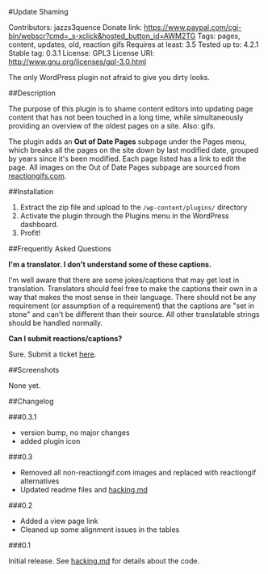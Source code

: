 #Update Shaming

Contributors: jazzs3quence
Donate link: https://www.paypal.com/cgi-bin/webscr?cmd=_s-xclick&hosted_button_id=AWM2TG
Tags: pages, content, updates, old, reaction gifs
Requires at least: 3.5
Tested up to: 4.2.1
Stable tag: 0.3.1
License: GPL3
License URI: http://www.gnu.org/licenses/gpl-3.0.html

The only WordPress plugin not afraid to give you dirty looks.

##Description

The purpose of this plugin is to shame content editors into updating page content that has not been touched in a long time, while simultaneously providing an overview of the oldest pages on a site. Also: gifs.

The plugin adds an **Out of Date Pages** subpage under the Pages menu, which breaks all the pages on the site down by last modified date, grouped by years since it's been modified. Each page listed has a link to edit the page. All images on the Out of Date Pages subpage are sourced from [reactiongifs.com](http://reactiongifs.com).

##Installation

1. Extract the zip file and upload to the `/wp-content/plugins/` directory
2. Activate the plugin through the Plugins menu in the WordPress dashboard.
3. Profit!

##Frequently Asked Questions

**I'm a translator. I don't understand some of these captions.**

I'm well aware that there are some jokes/captions that may get lost in translation. Translators should feel free to make the captions their own in a way that makes the most sense in their language. There should not be any requirement (or assumption of a requirement) that the captions are "set in stone" and can't be different than their source. All other translatable strings should be handled normally.

**Can I submit reactions/captions?**

Sure. Submit a ticket [here](https://github.com/jazzsequence/Update-Shaming/issues/new).


##Screenshots

None yet.

##Changelog

###0.3.1
* version bump, no major changes
* added plugin icon

###0.3
* Removed all non-reactiongif.com images and replaced with reactiongif alternatives
* Updated readme files and [hacking.md](https://github.com/jazzsequence/Update-Shaming/blob/master/hacking.md)

###0.2
* Added a view page link
* Cleaned up some alignment issues in the tables

###0.1

Initial release. See [hacking.md](https://github.com/jazzsequence/Update-Shaming/blob/master/hacking.md) for details about the code.